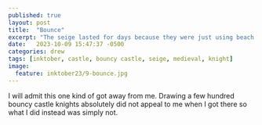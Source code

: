 ```yaml
---
published: true
layout: post
title:  "Bounce"
excerpt: "The seige lasted for days because they were just using beach balls in the catapults"
date:   2023-10-09 15:47:37 -0500
categories: drew
tags: [inktober, castle, bouncy castle, seige, medieval, knight]
image:
  feature: inktober23/9-bounce.jpg
---
```


I will admit this one kind of got away from me. Drawing a few hundred bouncy castle knights absolutely did not appeal to me when I got there so what I did instead was simply not.